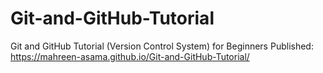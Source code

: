 # Git-and-GitHub-Tutorial
Git and GitHub Tutorial (Version Control System) for Beginners
Published: https://mahreen-asama.github.io/Git-and-GitHub-Tutorial/
